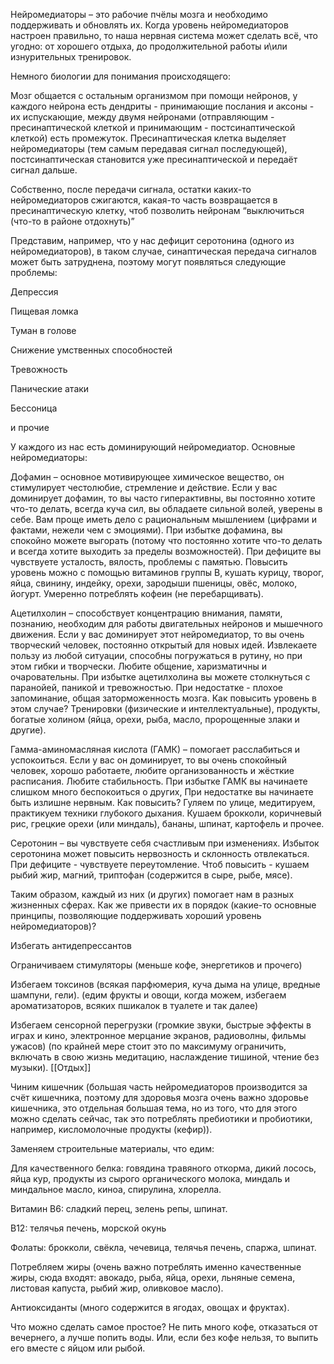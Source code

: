 Нейромедиаторы – это рабочие пчёлы мозга и необходимо поддерживать и обновлять их. Когда уровень нейромедиаторов настроен правильно, то наша нервная система может сделать всё, что угодно: от хорошего отдыха, до продолжительной работы и\или изнурительных тренировок.

Немного биологии для понимания происходящего:

Мозг общается с остальным организмом при помощи нейронов, у каждого нейрона есть дендриты - принимающие послания и аксоны - их испускающие, между двумя нейронами (отправляющим - пресинаптической клеткой и принимающим - постсинаптической клеткой) есть промежуток. Пресинаптическая клетка выделяет нейромедиаторы (тем самым передавая сигнал последующей), постсинаптическая становится уже пресинаптической и передаёт сигнал дальше.

Собственно, после передачи сигнала, остатки каких-то нейромедиаторов сжигаются, какая-то часть возвращается в пресинаптическую клетку, чтоб позволить нейронам “выключиться (что-то в районе отдохнуть)”

Представим, например, что у нас дефицит серотонина (одного из нейромедиаторов), в таком случае, синаптическая передача сигналов может быть затруднена, поэтому могут появляться следующие проблемы:

Депрессия

Пищевая ломка

Туман в голове

Снижение умственных способностей

Тревожность

Панические атаки

Бессоница

и прочие

У каждого из нас есть доминирующий нейромедиатор. Основные нейромедиаторы:

Дофамин – основное мотивирующее химическое вещество, он стимулирует честолюбие, стремление и действие. Если у вас доминирует дофамин, то вы часто гиперактивны, вы постоянно хотите что-то делать, всегда куча сил, вы обладаете сильной волей, уверены в себе. Вам проще иметь дело с рациональным мышлением (цифрами и фактами, нежели чем с эмоциями). При избытке дофамина, вы спокойно можете выгорать (потому что постоянно хотите что-то делать и всегда хотите выходить за пределы возможностей). При дефиците вы чувствуете усталость, вялость, проблемы с памятью. Повысить уровень можно с помощью витаминов группы B, кушать курицу, творог, яйца, свинину, индейку, орехи, зародыши пшеницы, овёс, молоко, йогурт. Умеренно потреблять кофеин (не перебарщивать).

Ацетилхолин – способствует концентрацию внимания, памяти, познанию, необходим для работы двигательных нейронов и мышечного движения. Если у вас доминирует этот нейромедиатор, то вы очень творческий человек, постоянно открытый для новых идей. Извлекаете пользу из любой ситуации, способны погружаться в рутину, но при этом гибки и творчески. Любите общение, харизматичны и очаровательны. При избытке ацетилхолина вы можете столкнуться с паранойей, паникой и тревожностью. При недостатке - плохое запоминание, общая заторможенность мозга.  Как повысить уровень в этом случае? Тренировки (физические и интеллектуальные), продукты, богатые холином (яйца, орехи, рыба, масло, пророщенные злаки и другие).

Гамма-аминомасляная кислота (ГАМК) – помогает расслабиться и успокоиться. Если у вас он доминирует, то вы очень спокойный человек, хорошо работаете, любите организованность и жёсткие расписания. Любите стабильность. При избытке ГАМК вы начинаете слишком много беспокоиться о других, При недостатке вы начинаете быть излишне нервным. Как повысить? Гуляем по улице, медитируем, практикуем техники глубокого дыхания. Кушаем брокколи, коричневый рис, грецкие орехи (или миндаль), бананы, шпинат, картофель и прочее.

Серотонин – вы чувствуете себя счастливым при изменениях. Избыток серотонина может повысить нервозность и склонность отвлекаться. При дефиците - чувствуете переутомление. Чтоб повысить - кушаем рыбий жир, магний, триптофан (содержится в сыре, рыбе, мясе).

Таким образом, каждый из них (и других) помогает нам в разных жизненных сферах. Как же привести их в порядок (какие-то основные принципы, позволяющие поддерживать хороший уровень нейромедиаторов)?

Избегать антидепрессантов

Ограничиваем стимуляторы (меньше кофе, энергетиков и прочего)

Избегаем токсинов (всякая парфюмерия, куча дыма на улице, вредные шампуни, гели). (едим фрукты и овощи, когда можем, избегаем ароматизаторов, всяких пшикалок в туалете и так далее)

Избегаем сенсорной перегрузки (громкие звуки, быстрые эффекты в играх и кино, электронное мерцание экранов, радиоволны, фильмы ужасов) (по крайней мере стоит это по максимуму ограничить, включать в свою жизнь медитацию, наслаждение тишиной, чтение без музыки). [[Отдых]]

Чиним кишечник (большая часть нейромедиаторов производится за счёт кишечника, поэтому для здоровья мозга очень важно здоровье кишечника, это отдельная большая тема, но из того, что для этого можно сделать сейчас, так это потреблять пребиотики и пробиотики, например, кисломолочные продукты (кефир)).

Заменяем строительные материалы, что едим:

Для качественного белка: говядина травяного откорма, дикий лосось, яйца кур, продукты из сырого органического молока, миндаль и миндальное масло, киноа, спирулина, хлорелла.

Витамин B6: сладкий перец, зелень репы, шпинат.

B12: телячья печень, морской окунь

Фолаты: брокколи, свёкла, чечевица, телячья печень, спаржа, шпинат.

Потребляем жиры (очень важно потреблять именно качественные жиры, сюда входят: авокадо, рыба, яйца, орехи, льняные семена, листовая капуста, рыбий жир, оливковое масло).

Антиоксиданты (много содержится в ягодах, овощах и фруктах).

Что можно сделать самое простое? Не пить много кофе, отказаться от вечернего, а лучше попить воды. Или, если без кофе нельзя, то выпить его вместе с яйцом или рыбой.